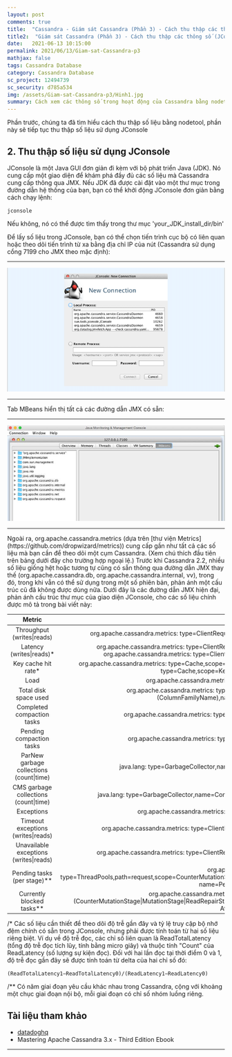 ```yaml
---
layout: post
comments: true
title:  "Cassandra - Giám sát Cassandra (Phần 3) - Cách thu thập các thông số (JConsole)"
title2:  "Giám sát Cassandra (Phần 3) - Cách thu thập các thông số (JConsole)"
date:   2021-06-13 10:15:00
permalink: 2021/06/13/Giam-sat-Cassandra-p3
mathjax: false
tags: Cassandra Database
category: Cassandra Database
sc_project: 12494739
sc_security: d785a534
img: /assets/Giam-sat-Cassandra-p3/Hinh1.jpg
summary: Cách xem các thông số trong hoạt động của Cassandra bằng nodetool
---
```


Phần trước, chúng ta đã tìm hiểu cách thu thập số liệu bằng nodetool, phần này sẽ tiếp tục thu thập số liệu sử dụng JConsole

## **2. Thu thập số liệu sử dụng JConsole** ##

JConsole là một Java GUI đơn giản đi kèm với bộ phát triển Java (JDK). Nó cung cấp một giao diện để khám phá đầy đủ các số liệu mà Cassandra cung cấp thông qua JMX. Nếu JDK đã được cài đặt vào một thư mục trong đường dẫn hệ thống của bạn, bạn có thể khởi động JConsole đơn giản bằng cách chạy lệnh:

```
jconsole
```

Nếu không, nó có thể được tìm thấy trong thư mục 'your_JDK_install_dir/bin'

Để lấy số liệu trong JConsole, bạn có thể chọn tiến trình cục bộ có liên quan hoặc theo dõi tiến trình từ xa bằng địa chỉ IP của nút (Cassandra sử dụng cổng 7199 cho JMX theo mặc định):
<hr>
<div class="imgcap">
<div >
    <img src="/assets/Giam-sat-Cassandra-p2/Hinh1.png" width = "800">
</div>
<div class="thecap"></div>
</div>
<hr>
Tab MBeans hiển thị tất cả các đường dẫn JMX có sẵn:
<hr>
<div class="imgcap">
<div >
    <img src="/assets/Giam-sat-Cassandra-p2/Hinh2.jpg" width = "800">
</div>
<div class="thecap"></div>
</div>
<hr>
Ngoài ra, org.apache.cassandra.metrics (dựa trên [thư viện Metrics](https://github.com/dropwizard/metrics)) cung cấp gần như tất cả các số liệu mà bạn cần để theo dõi một cụm Cassandra. (Xem chú thích đầu tiên trên bảng dưới đây cho trường hợp ngoại lệ.) Trước khi Cassandra 2.2, nhiều số liệu giống hệt hoặc tương tự cũng có sẵn thông qua đường dẫn JMX thay thế (org.apache.cassandra.db, org.apache.cassandra.internal, vv), trong đó, trong khi vẫn có thể sử dụng trong một số phiên bản, phản ánh một cấu trúc cũ đã không được dùng nữa. Dưới đây là các đường dẫn JMX hiện đại, phản ánh cấu trúc thư mục của giao diện JConsole, cho các số liệu chính được mô tả trong bài viết này:

|  Metric  | JMX path  |
|  :----:  |  :----:  |
|  Throughput (writes\|reads)  |  org.apache.cassandra.metrics: type=ClientRequest,scope=(Write\|Read),name=Latency Attribute: OneMinuteRate  |
|  Latency (writes\|reads)*  |  org.apache.cassandra.metrics: type=ClientRequest,scope=(Write\|Read),name=TotalLatency Attribute: Count org.apache.cassandra.metrics: type=ClientRequest,scope=(Write\|Read),name=Latency Attribute: Count  |
|  Key cache hit rate*  |  org.apache.cassandra.metrics: type=Cache,scope=KeyCache,name=Hits Attribute: Count org.apache.cassandra.metrics: type=Cache,scope=KeyCache,name=Requests Attribute: Count  |
|  Load  |  org.apache.cassandra.metrics: type=Storage,name=Load Attribute: Count  |
|  Total disk space used  |  org.apache.cassandra.metrics: type=ColumnFamily,keyspace=KeyspaceName),scope=(ColumnFamilyName),name=TotalDiskSpaceUsed Attribute: Count  |
|  Completed compaction tasks  |  org.apache.cassandra.metrics: type=Compaction,name=CompletedTasks Attribute: Value  |
|  Pending compaction tasks  |  org.apache.cassandra.metrics: type=Compaction,name=PendingTasks Attribute: Value  |
|  ParNew garbage collections (count\|time)  |  java.lang: type=GarbageCollector,name=ParNew Attribute: (CollectionCount\|CollectionTime)  |
|  CMS garbage collections (count\|time)  |  java.lang: type=GarbageCollector,name=ConcurrentMarkSweep Attribute: (CollectionCount\|CollectionTime)  |
|  Exceptions  |  org.apache.cassandra.metrics: type=Storage,name=Exceptions Attribute: Count  |
|  Timeout exceptions (writes\|reads)  |  org.apache.cassandra.metrics: type=ClientRequest,scope=(Write\|Read),name=Timeouts Attribute: Count  |
|  Unavailable exceptions (writes\|reads)  |  org.apache.cassandra.metrics: type=ClientRequest,scope=(Write\|Read),name=Unavailables Attribute: Count  |
|  Pending tasks (per stage)**  |  org.apache.cassandra.metrics: type=ThreadPools,path=request,scope=CounterMutationStage\|MutationStage\|ReadRepairStage\|ReadStage\|RequestResponseStage), name=PendingTasks Attribute: Value  |
|  Currently blocked tasks**  |  org.apache.cassandra.metrics: type=ThreadPools,path=request,scope=(CounterMutationStage\|MutationStage\|ReadRepairStage\|ReadStage\|RequestResponseStage), name=CurrentlyBlockedTasks Attribute name: Count  |


/* Các số liệu cần thiết để theo dõi độ trễ gần đây và tỷ lệ truy cập bộ nhớ đệm chính có sẵn trong JConsole, nhưng phải được tính toán từ hai số liệu riêng biệt. Ví dụ về độ trễ đọc, các chỉ số liên quan là ReadTotalLatency (tổng độ trễ đọc tích lũy, tính bằng micro giây) và thuộc tính "Count" của ReadLatency (số lượng sự kiện đọc). Đối với hai lần đọc tại thời điểm 0 và 1, độ trễ đọc gần đây sẽ được tính toán từ delta của hai chỉ số đó:

```
(ReadTotalLatency1−ReadTotalLatency0)/(ReadLatency1−ReadLatency0)
```

/** Có năm giai đoạn yêu cầu khác nhau trong Cassandra, cộng với khoảng một chục giai đoạn nội bộ, mỗi giai đoạn có chỉ số nhóm luồng riêng.


## Tài liệu tham khảo
- [datadoghq](https://www.datadoghq.com/blog/how-to-collect-cassandra-metrics/#collecting-metrics-with-nodetool)
- Mastering Apache Cassandra 3.x - Third Edition Ebook

---